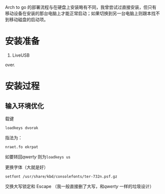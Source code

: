 Arch to go 的部署流程与在硬盘上安装略有不同，我曾尝试过直接安装，但只有移动设备在安装的那台电脑上才能正常启动；如果切换到另一台电脑上则跟本找不到移动磁盘的启动项。


# 安装准备

1. LiveUSB

over.

# 安装过程

## 输入环境优化

载键

`loadkeys dvorak` 

指法为：

`nraet.fo ekrpat` 

如要转回*qwerty* 则为`loadkeys us` 

更换字体（大就是好）

`setfont /usr/share/kbd/consolefonts/ter-732n.psf.gz` 

交换大写锁定和 Escape （我一般直接删了大写，和*qwerty* 一样的垃圾设计）


